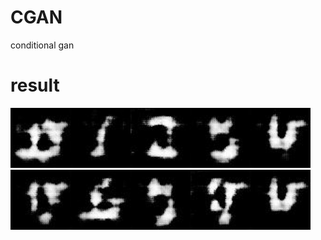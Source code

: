 # CGAN
conditional gan
# result  
<img src="https://github.com/1991yuyang/CGAN/blob/main/test_images/1000/0.jpg" width="96" height="96"><img src="https://github.com/1991yuyang/CGAN/blob/main/test_images/1000/1.jpg" width="96" height="96"><img src="https://github.com/1991yuyang/CGAN/blob/main/test_images/1000/2.jpg" width="96" height="96"><img src="https://github.com/1991yuyang/CGAN/blob/main/test_images/1000/3.jpg" width="96" height="96"><img src="https://github.com/1991yuyang/CGAN/blob/main/test_images/1000/4.jpg" width="96" height="96"><img src="https://github.com/1991yuyang/CGAN/blob/main/test_images/1000/5.jpg" width="96" height="96"><img src="https://github.com/1991yuyang/CGAN/blob/main/test_images/1000/6.jpg" width="96" height="96"><img src="https://github.com/1991yuyang/CGAN/blob/main/test_images/1000/7.jpg" width="96" height="96"><img src="https://github.com/1991yuyang/CGAN/blob/main/test_images/1000/8.jpg" width="96" height="96"><img src="https://github.com/1991yuyang/CGAN/blob/main/test_images/1000/9.jpg" width="96" height="96">
